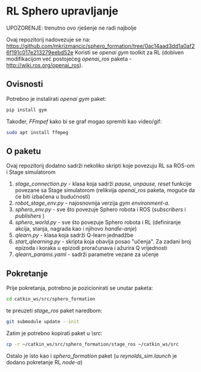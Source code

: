 # RL Sphero upravljanje

UPOZORENJE: trenutno ovo rješenje ne radi najbolje

Ovaj repozitorij nadovezuje se na: https://github.com/mkrizmancic/sphero_formation/tree/0ac14aad3dd1a0af26f191c017e213279eebd52e
Koristi se _openai gym_ toolkit za RL (dobiven modifikacijom već postojećeg _openai\_ros_ paketa - http://wiki.ros.org/openai_ros).

## Ovisnosti
Potrebno je instalirati _openai gym_ paket:
```bash
pip install gym
```
Također, _FFmpef_ kako bi se graf mogao spremiti kao video/gif:
```bash
sudo apt install ffmpeg
``` 
## O paketu
Ovaj repozitorij dodatno sadrži nekoliko skripti koje povezuju RL sa ROS-om i Stage simulatorom
1. _stage\_connection.py_ - klasa koja sadrži _pause, unpause, reset_ funkcije povezane sa Stage simulatorom (relikvija _openai\_ros_ paketa, moguće da će biti izbačena u budućnosti)
1. _robot\_stage\_env.py_ - najosnovnija verzija _gym environment-a_.
1. _sphero\_env.py_ - sve što povezuje Sphero robota i ROS (_subscribers_ i _publishers_ )
1. _sphero\_world.py_ - sve što povezuje Sphero robota i RL (definiranje akcija, stanja, nagrada kao i njihovo _handle-anje_)
1. _qlearn.py_ - klasa koja sadrži Q-learn jednadžbe
1. _start\_qlearning.py_ - skripta koja obavlja posao "učenja". Za zadani broj epizoda i koraka u epizodi proračunava i ažurira Q vrijednosti
1. _qlearn\_params.yaml_ - sadrži parametre vezane za učenje

## Pokretanje
Prije pokretanja, potrebno je pozicionirati se unutar paketa:
```bash
cd catkin_ws/src/sphero_formation
```
te preuzeti _stage\_ros_ paket naredbom:
```bash
git submodule update --init
```
Zatim je potrebno kopirati paket u _\src_:
```bash
cp -r ~/catkin_ws/src/sphero_formation/stage_ros ~/catkin_ws/src
```
Ostalo je isto kao i _sphero\_formation_ paket (u _reynolds\_sim.launch_ je dodano pokretanje RL _node-a_)
